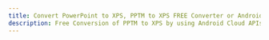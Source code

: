 ---title: Convert PowerPoint to XPS, PPTM to XPS FREE Converter or Android SDKdescription: Free Conversion of PPTM to XPS by using Android Cloud APIs & SDKs. Also Create, Edit & Render Microsoft Word & OpenOffice documents in the Cloud.---
